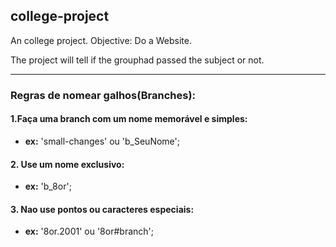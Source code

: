 ## college-project
An college project. Objective: Do a Website.

The project will tell if the grouphad passed the subject or not.

---

### Regras de nomear galhos(Branches):

#### 1.Faça uma branch com um nome memorável e simples:
* **ex:** 'small-changes' ou 'b_SeuNome';

#### 2. Use um nome exclusivo:
* **ex:** 'b_8or';

#### 3. Nao use pontos ou caracteres especiais:
* **ex:** '8or.2001' ou '8or#branch';
